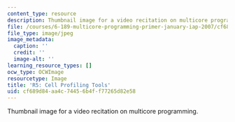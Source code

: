 ```yaml
---
content_type: resource
description: Thumbnail image for a video recitation on multicore programming.
file: /courses/6-189-multicore-programming-primer-january-iap-2007/cf689d84aa4c74456b4ff77265d82e58_r5.jpg
file_type: image/jpeg
image_metadata:
  caption: ''
  credit: ''
  image-alt: ''
learning_resource_types: []
ocw_type: OCWImage
resourcetype: Image
title: 'R5: Cell Profiling Tools'
uid: cf689d84-aa4c-7445-6b4f-f77265d82e58
---
```

Thumbnail image for a video recitation on multicore programming.

